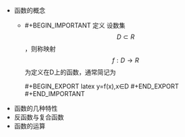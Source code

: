 - 函数的概念
	- #+BEGIN_IMPORTANT
	  定义 设数集$$D\subset R$$，则称映射$$f:D \to R $$为定义在D上的函数，通常简记为
	  
	  #+BEGIN_EXPORT latex
	  y=f(x),x∈D
	  #+END_EXPORT 
	  #+END_IMPORTANT
- 函数的几种特性
- 反函数与复合函数
- 函数的运算